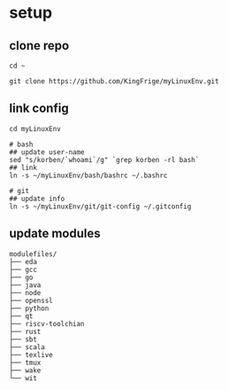 setup
=====

clone repo
-------------

```
cd ~

git clone https://github.com/KingFrige/myLinuxEnv.git
```

link config
-------------

```
cd myLinuxEnv

# bash
## update user-name
sed "s/korben/`whoami`/g" `grep korben -rl bash`
## link
ln -s ~/myLinuxEnv/bash/bashrc ~/.bashrc

# git
## update info
ln -s ~/myLinuxEnv/git/git-config ~/.gitconfig
```

update modules
---------------

```
modulefiles/
├── eda
├── gcc
├── go
├── java
├── node
├── openssl
├── python
├── qt
├── riscv-toolchian
├── rust
├── sbt
├── scala
├── texlive
├── tmux
├── wake
└── wit
```
